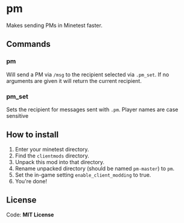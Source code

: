 # pm
Makes sending PMs in Minetest faster.

## Commands
### pm
Will send a PM via `/msg` to the recipient selected via `.pm_set`.
If no arguments are given it will return the current recipient.

### pm_set
Sets the recipient for messages sent with `.pm`. Player names are case sensitive

## How to install
1. Enter your minetest directory.
2. Find the `clientmods` directory.
3. Unpack this mod into that directory.
4. Rename unpacked directory (should be named `pm-master`) to `pm`.
5. Set the in-game setting `enable_client_modding` to true.
6. You're done!

## License
Code: **MIT License**
